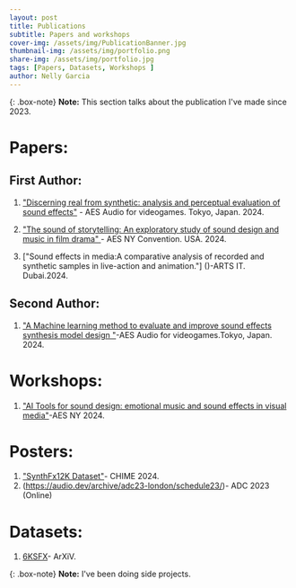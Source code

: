 ```yaml
---
layout: post
title: Publications
subtitle: Papers and workshops
cover-img: /assets/img/PublicationBanner.jpg
thumbnail-img: /assets/img/portfolio.png
share-img: /assets/img/portfolio.jpg
tags: [Papers, Datasets, Workshops ]
author: Nelly Garcia
---
```

{: .box-note}
**Note:** This section talks about the publication I've made since 2023.

# Papers:
## First Author:
1. ["Discerning real from synthetic: analysis and perceptual evaluation of sound effects"](https://scholar.google.com/citations?view_op=view_citation&hl=es&user=RqIkG4oAAAAJ&authuser=5&citation_for_view=RqIkG4oAAAAJ:u5HHmVD_uO8C) - AES Audio for videogames. Tokyo, Japan. 2024.

2. [ "The sound of storytelling: An exploratory study of sound
design and music in film drama" ](https://aes2.org/publications/elibrary/)- AES NY Convention. USA. 2024.

3. ["Sound effects in media:A comparative analysis of recorded and synthetic samples in live-action and animation."] ()-ARTS IT. Dubai.2024.

## Second Author:
1. ["A Machine learning method to evaluate and improve sound effects synthesis model design "](https://scholar.google.com/citations?view_op=view_citation&hl=es&user=RqIkG4oAAAAJ&authuser=5&citation_for_view=RqIkG4oAAAAJ:u-x6o8ySG0sC)-AES Audio for videogames.Tokyo, Japan. 2024.

# Workshops:
1. ["AI Tools for sound design: emotional music and  sound effects in visual media"](https://aesshow2024ny.sched.com/event/1k8Ky/ai-tools-for-sound-design-emotional-music-and-sound-effects-in-visual-media)-AES NY 2024.
# Posters:
1. ["SynthFx12K Dataset"](https://static1.squarespace.com/static/6227c31a43daf21135453605/t/6738d980f5de4f489284b4ac/1731778944725/10+Nelly+Garcia+and+Joshua+Reiss.pdf)- CHIME 2024. 
2. (https://audio.dev/archive/adc23-london/schedule23/)- ADC 2023 (Online)
# Datasets:
1. [6KSFX](https://arxiv.org/abs/2501.17198)- ArXiV.


{: .box-note}
**Note:**  I've been doing side projects. 